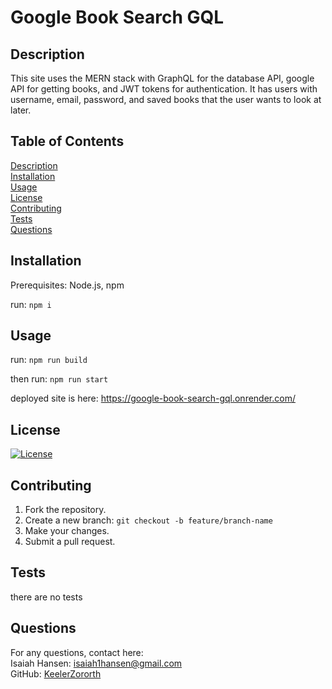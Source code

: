 # Google Book Search GQL
## Description
  This site uses the MERN stack with GraphQL for the database API, google API for getting books, and JWT tokens for authentication. It has users with username, email, password, and saved books that the user wants to look at later.
## Table of Contents
  [Description](#description)  
  [Installation](#installation)  
  [Usage](#usage)  
  [License](#license)  
  [Contributing](#contributing)  
  [Tests](#tests)  
  [Questions](#questions)  
## Installation
  Prerequisites: Node.js, npm  


  run: ``` npm i ```
## Usage
  run: ``` npm run build ```  

then run: ``` npm run start ```  

deployed site is here: https://google-book-search-gql.onrender.com/
## License
  [![License](https://img.shields.io/badge/License-Apache_2.0-blue.svg)](https://opensource.org/licenses/Apache-2.0)
  
## Contributing
  1. Fork the repository.  
  2. Create a new branch: ``` git checkout -b feature/branch-name ```  
  3. Make your changes.  
  4. Submit a pull request.
## Tests
  there are no tests
## Questions
  For any questions, contact here:  
  Isaiah Hansen: isaiah1hansen@gmail.com  
  GitHub: [KeelerZororth](https://github.com/KeelerZororth)  
